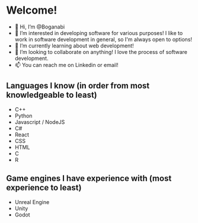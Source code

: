 # Welcome!

- 👋 Hi, I’m @Boganabi
- 👀 I’m interested in developing software for various purposes! I like to work in software development in general, so I'm always open to options!
- 🌱 I’m currently learning about web development!
- 💞️ I’m looking to collaborate on anything! I love the process of software development.
- 📫 You can reach me on Linkedin or email!

## Languages I know (in order from most knowledgeable to least)

- C++
- Python
- Javascript / NodeJS
- C#
- React
- CSS
- HTML
- C
- R

## Game engines I have experience with (most experience to least)

- Unreal Engine
- Unity
- Godot

<!---
Boganabi/Boganabi is a ✨ special ✨ repository because its `README.md` (this file) appears on your GitHub profile.
You can click the Preview link to take a look at your changes.
--->
